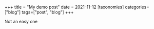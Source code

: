 +++
title = "My demo post"
date = 2021-11-12
[taxonomies]
categories=["blog"]
tags=["post", "blog"]
+++

Not an easy one
